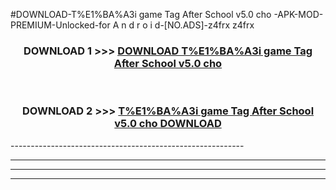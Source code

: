 #DOWNLOAD-T%E1%BA%A3i game Tag After School v5.0 cho -APK-MOD-PREMIUM-Unlocked-for A n d r o i d-[NO.ADS]-z4frx z4frx 



<div align="center">

<h3>DOWNLOAD 1 >>> <a href="https://getmod2.web.app/?judul=T%E1%BA%A3i game Tag After School v5.0 cho ">DOWNLOAD T%E1%BA%A3i game Tag After School v5.0 cho </a></h3><br>

<h3>DOWNLOAD 2 >>> <a href="https://getmod2.web.app/?judul=T%E1%BA%A3i game Tag After School v5.0 cho ">T%E1%BA%A3i game Tag After School v5.0 cho  DOWNLOAD </a></h3>

</div>
----------------------------------------------------------

----------------------------------------------------------

----------------------------------------------------------

----------------------------------------------------------



